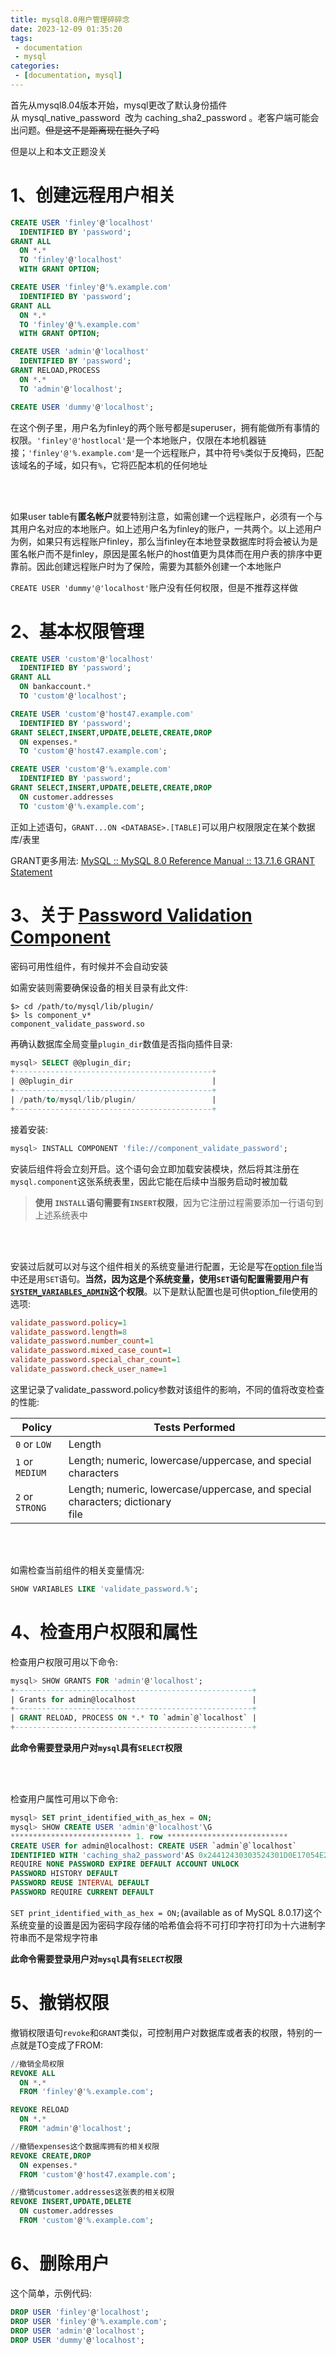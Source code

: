 ```yaml
---
title: mysql8.0用户管理碎碎念
date: 2023-12-09 01:35:20
tags: 
 - documentation
 - mysql 
categories:
 - [documentation, mysql]
---
```


首先从mysql8.04版本开始，mysql更改了默认身份插件从 mysql_native_password​  改为 caching_sha2_password​ 。老客户端可能会出问题。<s>但是这不是距离现在挺久了吗</s>

但是以上和本文正题没关

# 1、创建远程用户相关

```sql
CREATE USER 'finley'@'localhost'
  IDENTIFIED BY 'password';
GRANT ALL
  ON *.*
  TO 'finley'@'localhost'
  WITH GRANT OPTION;

CREATE USER 'finley'@'%.example.com'
  IDENTIFIED BY 'password';
GRANT ALL
  ON *.*
  TO 'finley'@'%.example.com'
  WITH GRANT OPTION;

CREATE USER 'admin'@'localhost'
  IDENTIFIED BY 'password';
GRANT RELOAD,PROCESS
  ON *.*
  TO 'admin'@'localhost';

CREATE USER 'dummy'@'localhost';
```

在这个例子里，用户名为finley的两个账号都是superuser，拥有能做所有事情的权限。`'finley'@'hostlocal'`是一个本地账户，仅限在本地机器链接；`'finley'@'%.example.com'`是一个远程账户，其中符号`%`类似于反掩码，匹配该域名的子域，如只有`%`，它将匹配本机的任何地址

<br>

<br>

如果user table有**匿名帐户**就要特别注意，如需创建一个远程账户，必须有一个与其用户名对应的本地账户。如上述用户名为finley的账户，一共两个。以上述用户为例，如果只有远程账户finley，那么当finley在本地登录数据库时将会被认为是匿名帐户而不是finley，原因是匿名帐户的host值更为具体而在用户表的排序中更靠前。因此创建远程账户时为了保险，需要为其额外创建一个本地账户

`CREATE USER 'dummy'@'localhost'`账户没有任何权限，但是不推荐这样做

# 2、基本权限管理

```sql
CREATE USER 'custom'@'localhost'
  IDENTIFIED BY 'password';
GRANT ALL
  ON bankaccount.*
  TO 'custom'@'localhost';

CREATE USER 'custom'@'host47.example.com'
  IDENTIFIED BY 'password';
GRANT SELECT,INSERT,UPDATE,DELETE,CREATE,DROP
  ON expenses.*
  TO 'custom'@'host47.example.com';

CREATE USER 'custom'@'%.example.com'
  IDENTIFIED BY 'password';
GRANT SELECT,INSERT,UPDATE,DELETE,CREATE,DROP
  ON customer.addresses
  TO 'custom'@'%.example.com';
```

正如上述语句，`GRANT...ON <DATABASE>.[TABLE]`可以用户权限限定在某个数据库/表里

GRANT更多用法: [MySQL :: MySQL 8.0 Reference Manual :: 13.7.1.6 GRANT Statement](https://dev.mysql.com/doc/refman/8.0/en/grant.html)

# 3、关于 [Password Validation Component](https://dev.mysql.com/doc/refman/8.0/en/validate-password.html)

密码可用性组件，有时候并不会自动安装

如需安装则需要确保设备的相关目录有此文件:

```
$> cd /path/to/mysql/lib/plugin/
$> ls component_v*
component_validate_password.so
```

再确认数据库全局变量`plugin_dir`数值是否指向插件目录:

```sql
mysql> SELECT @@plugin_dir;
+--------------------------------------------+
| @@plugin_dir                               |
+--------------------------------------------+
| /path/to/mysql/lib/plugin/                 |
+--------------------------------------------+
```

接着安装:

```sql
mysql> INSTALL COMPONENT 'file://component_validate_password';
```

安装后组件将会立刻开启。这个语句会立即加载安装模块，然后将其注册在`mysql.component`这张系统表里，因此它能在后续中当服务启动时被加载

> **使用 `INSTALL`语句需要有`INSERT`权限**，因为它注册过程需要添加一行语句到上述系统表中

<br>

<br>

安装过后就可以对与这个组件相关的系统变量进行配置，无论是写在[option file](https://dev.mysql.com/doc/refman/8.0/en/option-files.html)当中还是用`SET`语句。**当然，因为这是个系统变量，使用`SET`语句配置需要用户有[`SYSTEM_VARIABLES_ADMIN`](https://dev.mysql.com/doc/refman/8.0/en/server-system-variables.html)这个权限**。以下是默认配置也是可供option_file使用的选项:

```ini
validate_password.policy=1
validate_password.length=8
validate_password.number_count=1
validate_password.mixed_case_count=1
validate_password.special_char_count=1
validate_password.check_user_name=1
```

这里记录了validate_password.policy参数对该组件的影响，不同的值将改变检查的性能:

| Policy          | Tests Performed                                                                   |
| --------------- | --------------------------------------------------------------------------------- |
| `0` or `LOW`    | Length                                                                            |
| `1` or `MEDIUM` | Length; numeric, lowercase/uppercase, and special characters                      |
| `2` or `STRONG` | Length; numeric, lowercase/uppercase, and special characters; dictionary<br> file |

<br>

<br>

如需检查当前组件的相关变量情况:

```sql
SHOW VARIABLES LIKE 'validate_password.%';
```

# 4、检查用户权限和属性

检查用户权限可用以下命令:

```sql
mysql> SHOW GRANTS FOR 'admin'@'localhost';
+-----------------------------------------------------+
| Grants for admin@localhost                          |
+-----------------------------------------------------+
| GRANT RELOAD, PROCESS ON *.* TO `admin`@`localhost` |
+-----------------------------------------------------+
```

**此命令需要登录用户对`mysql`具有`SELECT`权限**

<br>

<br>

检查用户属性可用以下命令:

```sql
mysql> SET print_identified_with_as_hex = ON;
mysql> SHOW CREATE USER 'admin'@'localhost'\G
*************************** 1. row ***************************
CREATE USER for admin@localhost: CREATE USER `admin`@`localhost`
IDENTIFIED WITH 'caching_sha2_password'AS 0x24412430303524301D0E17054E2241362B1419313C3E44326F294133734B30792F436E77764270373039612E32445250786D43594F45354532324B6169794F47457852796E32
REQUIRE NONE PASSWORD EXPIRE DEFAULT ACCOUNT UNLOCK
PASSWORD HISTORY DEFAULT
PASSWORD REUSE INTERVAL DEFAULT
PASSWORD REQUIRE CURRENT DEFAULT
```

`SET print_identified_with_as_hex = ON;`(available as of MySQL 8.0.17)这个系统变量的设置是因为密码字段存储的哈希值会将不可打印字符打印为十六进制字符串而不是常规字符串

**此命令需要登录用户对`mysql`具有`SELECT`权限**

# 5、撤销权限

撤销权限语句`revoke`和`GRANT`类似，可控制用户对数据库或者表的权限，特别的一点就是TO变成了FROM:

```sql
//撤销全局权限
REVOKE ALL
  ON *.*
  FROM 'finley'@'%.example.com';

REVOKE RELOAD
  ON *.*
  FROM 'admin'@'localhost';

//撤销expenses这个数据库拥有的相关权限
REVOKE CREATE,DROP
  ON expenses.*
  FROM 'custom'@'host47.example.com';

//撤销customer.addresses这张表的相关权限
REVOKE INSERT,UPDATE,DELETE
  ON customer.addresses
  FROM 'custom'@'%.example.com';
```

# 6、删除用户

这个简单，示例代码:

```sql
DROP USER 'finley'@'localhost';
DROP USER 'finley'@'%.example.com';
DROP USER 'admin'@'localhost';
DROP USER 'dummy'@'localhost';
```

